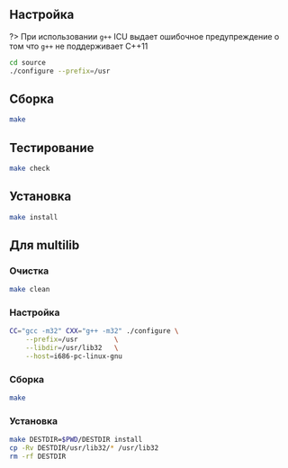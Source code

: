 <package-info :package="package" showsbu2></package-info>

<script>
		new Vue({
		el: '#main',
		data: { package: {} },
		mounted: function () {
				this.getPackage('icu');
		},
		methods: {
			getPackage: function(name) {
					getPackage(name)
					.then(response => this.package = response);
			},
		}
  })
</script>

## Настройка

?> При использовании `g++` ICU выдает ошибочное предупреждение о том что `g++` не поддерживает C++11

```bash
cd source        
./configure --prefix=/usr 
```

## Сборка


```bash
make
```
## Тестирование

```bash
make check
```

## Установка

```bash
make install
```
 
## Для multilib

### Очистка

```bash
make clean
```

### Настройка

```bash
CC="gcc -m32" CXX="g++ -m32" ./configure \
    --prefix=/usr         \
    --libdir=/usr/lib32   \
    --host=i686-pc-linux-gnu
```

### Сборка 

```bash
make
```

### Установка

```bash
make DESTDIR=$PWD/DESTDIR install
cp -Rv DESTDIR/usr/lib32/* /usr/lib32
rm -rf DESTDIR
```
